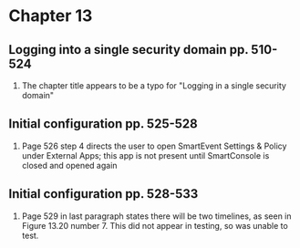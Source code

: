 # Chapter 13

## Logging into a single security domain pp. 510-524
1. The chapter title appears to be a typo for "Logging in a single security domain"
## Initial configuration pp. 525-528
1. Page 526 step 4 directs the user to open SmartEvent Settings & Policy under External Apps; this app is not present until SmartConsole is closed and opened again
## Initial configuration pp. 528-533
1. Page 529 in last paragraph states there will be two timelines, as seen in Figure 13.20 number 7. This did not appear in testing, so was unable to test.
